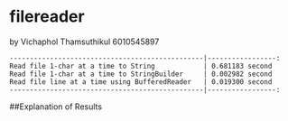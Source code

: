 # filereader
by Vichaphol Thamsuthikul 6010545897

	------------------------------------------------|-----------------:												
	Read file 1-char at a time to String 			| 0.681183 second
	Read file 1-char at a time to StringBuilder 	| 0.002982 second
	Read file line at a time using BufferedReader 	| 0.019300 second 
	------------------------------------------------|-----------------:

##Explanation of Results
